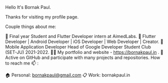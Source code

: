 Hello It's Bornak Paul.

Thanks for visiting my profile page.

Couple things about me:

🌱 Final year Student and Flutter Developer intern at AimedLabs.
🏅 Flutter Developer | Android Developer | iOS Developer | Web Developer | Creator.
🤝 Mobile Application Developer Head of Google Developer Student Club (SET-JU) 2021-2022.
✍🏻 My portfolio and website - https://bornakpaul.in .
🚀 Active on GitHub and participate with many projects and repositories.
How to reach me 📫 :

🏠 Personal: bornakpaul@gmail.com
📋 Work: bornakpaul.in
